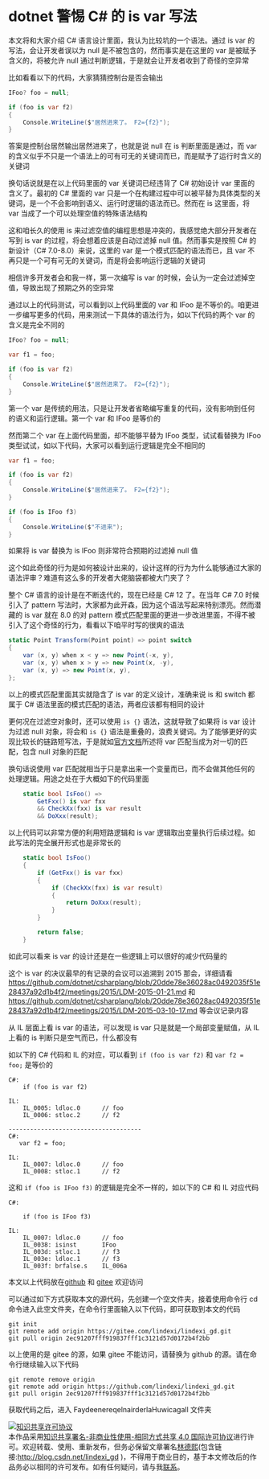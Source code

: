 
# dotnet 警惕 C# 的 is var 写法

本文将和大家介绍 C# 语言设计里面，我认为比较坑的一个语法。通过 is var 的写法，会让开发者误以为 null 是不被包含的，然而事实是在这里的 var 是被赋予含义的，将被允许 null 通过判断逻辑，于是就会让开发者收到了奇怪的空异常

<!--more-->


<!-- 发布 -->
<!-- 博客 -->

比如看看以下的代码，大家猜猜控制台是否会输出

```csharp
IFoo? foo = null;

if (foo is var f2)
{
    Console.WriteLine($"居然进来了。 F2={f2}");
}
```

答案是控制台居然输出居然进来了，也就是说 null 在 is 判断里面是通过，而 var 的含义似乎不只是一个语法上的可有可无的关键词而已，而是赋予了运行时含义的关键词

换句话说就是在以上代码里面的 var 关键词已经违背了 C# 初始设计 var 里面的含义了。最初的 C# 里面的 var 只是一个在构建过程中可以被平替为具体类型的关键词，是一个不会影响到语义、运行时逻辑的语法而已。然而在 is 这里面，将 var 当成了一个可以处理空值的特殊语法结构

这和咱长久的使用 is 来过滤空值的编程思想是冲突的，我感觉绝大部分开发者在写到 is var 的过程，将会想着应该是自动过滤掉 null 值。然而事实是按照 C# 的新设计（C# 7.0-8.0）来说，这里的 var 是一个模式匹配的语法而已，且 var 不再只是一个可有可无的关键词，而是将会影响运行逻辑的关键词

相信许多开发者会和我一样，第一次编写 is var 的时候，会认为一定会过滤掉空值，导致出现了预期之外的空异常

通过以上的代码测试，可以看到以上代码里面的 var 和 IFoo 是不等价的。咱更进一步编写更多的代码，用来测试一下具体的语法行为，如以下代码的两个 var 的含义是完全不同的

```csharp
IFoo? foo = null;

var f1 = foo;

if (foo is var f2)
{
    Console.WriteLine($"居然进来了。 F2={f2}");
}
```

第一个 var 是传统的用法，只是让开发者省略编写重复的代码，没有影响到任何的语义和运行逻辑。第一个 var 和 IFoo 是等价的

然而第二个 var 在上面代码里面，却不能够平替为 IFoo 类型，试试看替换为 IFoo 类型试试，如以下代码，大家可以看到运行逻辑是完全不相同的

```csharp
var f1 = foo;

if (foo is var f2)
{
    Console.WriteLine($"居然进来了。 F2={f2}");
}

if (foo is IFoo f3)
{
    Console.WriteLine($"不进来");
}
```

如果将 is var 替换为 is IFoo 则非常符合预期的过滤掉 null 值

这个如此奇怪的行为是如何被设计出来的，设计这样的行为为什么能够通过大家的语法评审？难道有这么多的开发者大佬脑袋都被大门夹了？

整个 C# 语言的设计是在不断迭代的，现在已经是 C# 12 了。在当年 C# 7.0 时候引入了 pattern 写法时，大家都为此开森，因为这个语法写起来特别漂亮。然而潜藏的 is var 就在 8.0 的对 pattern 模式匹配里面的更进一步改进里面，不得不被引入了这个奇怪的行为，看看以下咱平时写的很爽的语法

```csharp
static Point Transform(Point point) => point switch
{
    var (x, y) when x < y => new Point(-x, y),
    var (x, y) when x > y => new Point(x, -y),
    var (x, y) => new Point(x, y),
};
```

以上的模式匹配里面其实就隐含了 is var 的定义设计，准确来说 is 和 switch 都属于 C# 语法里面的模式匹配的语法，两者应该都有相同的设计

更何况在过滤空对象时，还可以使用 `is {}` 语法，这就导致了如果将 is var 设计为过滤 null 对象，将会和 `is {}` 语法是重叠的，浪费关键词。为了能够更好的实现比较长的链路短写法，于是就如[官方文档](https://learn.microsoft.com/zh-cn/dotnet/csharp/language-reference/operators/patterns#var-pattern)所述将 var 匹配当成为对一切的匹配，包含 null 对象的匹配

换句话说使用 var 匹配就相当于只是拿出来一个变量而已，而不会做其他任何的处理逻辑。用途之处在于大概如下的代码里面

```csharp
    static bool IsFoo() =>
        GetFxx() is var fxx
        && CheckXx(fxx) is var result
        && DoXxx(result);
```

以上代码可以非常方便的利用短路逻辑和 is var 逻辑取出变量执行后续过程。如此写法的完全展开形式也是非常长的

```csharp
    static bool IsFoo()
    {
        if (GetFxx() is var fxx)
        {
            if (CheckXx(fxx) is var result)
            {
                return DoXxx(result);
            }
        }

        return false;
    }
```

如此可以看来 is var 的设计还是在一些逻辑上可以很好的减少代码量的

这个 is var 的决议最早的有记录的会议可以追溯到 2015 那会，详细请看 https://github.com/dotnet/csharplang/blob/20dde78e36028ac0492035f51e28437a92d1b4f2/meetings/2015/LDM-2015-01-21.md 和 https://github.com/dotnet/csharplang/blob/20dde78e36028ac0492035f51e28437a92d1b4f2/meetings/2015/LDM-2015-03-10-17.md 等会议记录内容

从 IL 层面上看 is var 的语法，可以发现 is var 只是就是一个局部变量赋值，从 IL 上看的 is 判断只是空气而已，什么都没有

如以下的 C# 代码和 IL 的对应，可以看到 `if (foo is var f2)` 和 `var f2 = foo;` 是等价的

```
C#:
    if (foo is var f2)

IL:
    IL_0005: ldloc.0      // foo
    IL_0006: stloc.2      // f2

-------------------------------------
C#:
   var f2 = foo;

IL:
    IL_0007: ldloc.0      // foo
    IL_0008: stloc.1      // f2
```

这和 `if (foo is IFoo f3)` 的逻辑是完全不一样的，如以下的 C# 和 IL 对应代码

```
C#:

    if (foo is IFoo f3)

IL:
    IL_0007: ldloc.0      // foo
    IL_0038: isinst       IFoo
    IL_003d: stloc.1      // f3
    IL_003e: ldloc.1      // f3
    IL_003f: brfalse.s    IL_006a
```

本文以上代码放在[github](https://github.com/lindexi/lindexi_gd/tree/2ec91207fff919837fff1c3121d57d0172b4f2bb/FaydeenereqelnairderlaHuwicagall) 和 [gitee](https://gitee.com/lindexi/lindexi_gd/tree/2ec91207fff919837fff1c3121d57d0172b4f2bb/FaydeenereqelnairderlaHuwicagall) 欢迎访问

可以通过如下方式获取本文的源代码，先创建一个空文件夹，接着使用命令行 cd 命令进入此空文件夹，在命令行里面输入以下代码，即可获取到本文的代码

```
git init
git remote add origin https://gitee.com/lindexi/lindexi_gd.git
git pull origin 2ec91207fff919837fff1c3121d57d0172b4f2bb
```

以上使用的是 gitee 的源，如果 gitee 不能访问，请替换为 github 的源。请在命令行继续输入以下代码

```
git remote remove origin
git remote add origin https://github.com/lindexi/lindexi_gd.git
git pull origin 2ec91207fff919837fff1c3121d57d0172b4f2bb
```

获取代码之后，进入 FaydeenereqelnairderlaHuwicagall 文件夹




<a rel="license" href="http://creativecommons.org/licenses/by-nc-sa/4.0/"><img alt="知识共享许可协议" style="border-width:0" src="https://licensebuttons.net/l/by-nc-sa/4.0/88x31.png" /></a><br />本作品采用<a rel="license" href="http://creativecommons.org/licenses/by-nc-sa/4.0/">知识共享署名-非商业性使用-相同方式共享 4.0 国际许可协议</a>进行许可。欢迎转载、使用、重新发布，但务必保留文章署名[林德熙](http://blog.csdn.net/lindexi_gd)(包含链接:http://blog.csdn.net/lindexi_gd )，不得用于商业目的，基于本文修改后的作品务必以相同的许可发布。如有任何疑问，请与我[联系](mailto:lindexi_gd@163.com)。